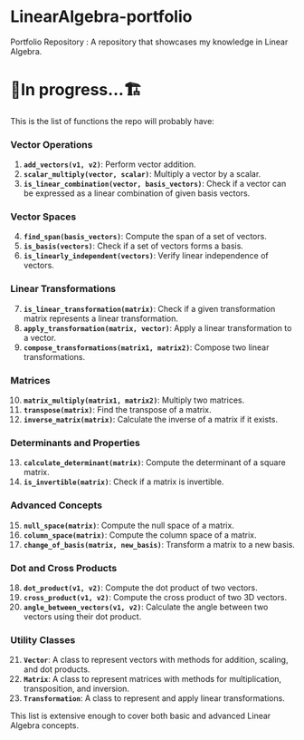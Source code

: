 # LinearAlgebra-portfolio
Portfolio Repository : A repository that showcases my knowledge in Linear Algebra.

# 🚧In progress...🏗️

This is the list of functions the repo will probably have:

### Vector Operations
1. **`add_vectors(v1, v2)`**: Perform vector addition.
2. **`scalar_multiply(vector, scalar)`**: Multiply a vector by a scalar.
3. **`is_linear_combination(vector, basis_vectors)`**: Check if a vector can be expressed as a linear combination of given basis vectors.

### Vector Spaces
4. **`find_span(basis_vectors)`**: Compute the span of a set of vectors.
5. **`is_basis(vectors)`**: Check if a set of vectors forms a basis.
6. **`is_linearly_independent(vectors)`**: Verify linear independence of vectors.

### Linear Transformations
7. **`is_linear_transformation(matrix)`**: Check if a given transformation matrix represents a linear transformation.
8. **`apply_transformation(matrix, vector)`**: Apply a linear transformation to a vector.
9. **`compose_transformations(matrix1, matrix2)`**: Compose two linear transformations.

### Matrices
10. **`matrix_multiply(matrix1, matrix2)`**: Multiply two matrices.
11. **`transpose(matrix)`**: Find the transpose of a matrix.
12. **`inverse_matrix(matrix)`**: Calculate the inverse of a matrix if it exists.

### Determinants and Properties
13. **`calculate_determinant(matrix)`**: Compute the determinant of a square matrix.
14. **`is_invertible(matrix)`**: Check if a matrix is invertible.

### Advanced Concepts
15. **`null_space(matrix)`**: Compute the null space of a matrix.
16. **`column_space(matrix)`**: Compute the column space of a matrix.
17. **`change_of_basis(matrix, new_basis)`**: Transform a matrix to a new basis.

### Dot and Cross Products
18. **`dot_product(v1, v2)`**: Compute the dot product of two vectors.
19. **`cross_product(v1, v2)`**: Compute the cross product of two 3D vectors.
20. **`angle_between_vectors(v1, v2)`**: Calculate the angle between two vectors using their dot product.

### Utility Classes
21. **`Vector`**: A class to represent vectors with methods for addition, scaling, and dot products.
22. **`Matrix`**: A class to represent matrices with methods for multiplication, transposition, and inversion.
23. **`Transformation`**: A class to represent and apply linear transformations.

This list is extensive enough to cover both basic and advanced Linear Algebra concepts.
